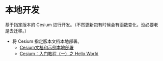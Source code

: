 
# 本地开发

基于指定版本的 Cesium 进行开发。（不然更新包有时候会有函数变化，没必要老是去迁移。）

- 将 Cesium 指定版本文档本地部署。
	- [Cesium文档和示例本地部署](https://zhuanlan.zhihu.com/p/558817178) 
	- [Cesium：入门教程（一）之 Hello World](http://t.csdnimg.cn/qdRpk)


